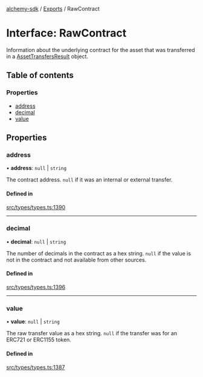[alchemy-sdk](../README.md) / [Exports](../modules.md) / RawContract

# Interface: RawContract

Information about the underlying contract for the asset that was transferred
in a [AssetTransfersResult](AssetTransfersResult.md) object.

## Table of contents

### Properties

- [address](RawContract.md#address)
- [decimal](RawContract.md#decimal)
- [value](RawContract.md#value)

## Properties

### address

• **address**: ``null`` \| `string`

The contract address. `null` if it was an internal or external transfer.

#### Defined in

[src/types/types.ts:1390](https://github.com/alchemyplatform/alchemy-sdk-js/blob/dc20ee4/src/types/types.ts#L1390)

___

### decimal

• **decimal**: ``null`` \| `string`

The number of decimals in the contract as a hex string. `null` if the value
is not in the contract and not available from other sources.

#### Defined in

[src/types/types.ts:1396](https://github.com/alchemyplatform/alchemy-sdk-js/blob/dc20ee4/src/types/types.ts#L1396)

___

### value

• **value**: ``null`` \| `string`

The raw transfer value as a hex string. `null` if the transfer was for an
ERC721 or ERC1155 token.

#### Defined in

[src/types/types.ts:1387](https://github.com/alchemyplatform/alchemy-sdk-js/blob/dc20ee4/src/types/types.ts#L1387)

